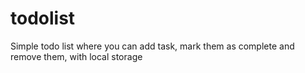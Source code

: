 # todolist
 Simple todo list where you can add task, mark them as complete and remove them, with local storage
